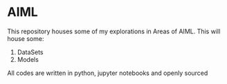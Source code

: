 # AIML 

This repository houses some of my explorations in Areas of AIML. This will house some: 
1. DataSets
2. Models

All codes are written in python, jupyter notebooks and openly sourced
